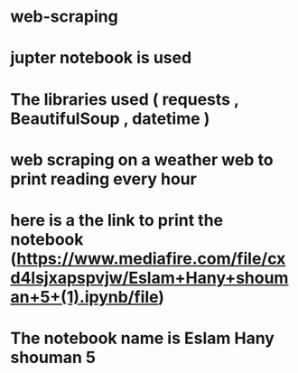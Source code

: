 # web-scraping
# jupter notebook is used 

# The libraries used ( requests , BeautifulSoup , datetime )

# web scraping on a weather web to print reading every hour 

# here is a the link to print the notebook (https://www.mediafire.com/file/cxd4lsjxapspvjw/Eslam+Hany+shouman+5+(1).ipynb/file)
# The notebook name is Eslam Hany shouman 5

